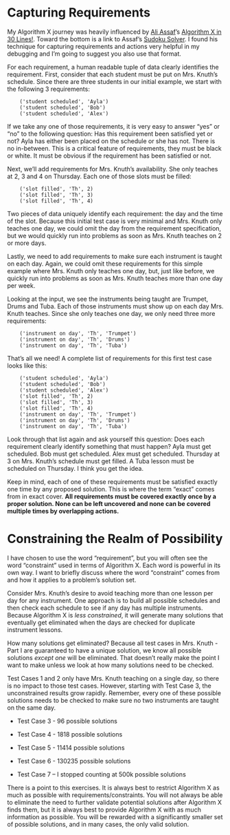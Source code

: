 # Capturing Requirements

My Algorithm X journey was heavily influenced by [Ali Assaf]( https://www.cs.mcgill.ca/~aassaf9/index.html)’s [Algorithm X in 30 Lines!]( https://www.cs.mcgill.ca/~aassaf9/python/algorithm_x.html). Toward the bottom is a link to Assaf’s [Sudoku Solver]( https://www.cs.mcgill.ca/~aassaf9/python/sudoku.txt). I found his technique for capturing requirements and actions very helpful in my debugging and I’m going to suggest you also use that format.

For each requirement, a human readable tuple of data clearly identifies the requirement. First, consider that each student must be put on Mrs. Knuth’s schedule. Since there are three students in our initial example, we start with the following 3 requirements:

```text
    ('student scheduled', 'Ayla')
    ('student scheduled', 'Bob')
    ('student scheduled', 'Alex')
```

If we take any one of those requirements, it is very easy to answer “yes” or “no” to the following question: Has this requirement been satisfied yet or not? Ayla has either been placed on the schedule or she has not. There is no in-between. This is a critical feature of requirements, they must be black or white. It must be obvious if the requirement has been satisfied or not.

Next, we’ll add requirements for Mrs. Knuth’s availability. She only teaches at 2, 3 and 4 on Thursday. Each one of those slots must be filled:

```text
    ('slot filled', 'Th', 2)
    ('slot filled', 'Th', 3)
    ('slot filled', 'Th', 4)
```

Two pieces of data uniquely identify each requirement: the day and the time of the slot. Because this initial test case is very minimal and Mrs. Knuth only teaches one day, we could omit the day from the requirement specification, but we would quickly run into problems as soon as Mrs. Knuth teaches on 2 or more days. 

Lastly, we need to add requirements to make sure each instrument is taught on each day. Again, we could omit these requirements for this simple example where Mrs. Knuth only teaches one day, but, just like before, we quickly run into problems as soon as Mrs. Knuth teaches more than one day per week.

Looking at the input, we see the instruments being taught are Trumpet, Drums and Tuba. Each of those instruments must show up on each day Mrs. Knuth teaches. Since she only teaches one day, we only need three more requirements:

```text
    ('instrument on day', 'Th', 'Trumpet')
    ('instrument on day', 'Th', 'Drums')
    ('instrument on day', 'Th', 'Tuba')
```

That’s all we need! A complete list of requirements for this first test case looks like this:

```text
    ('student scheduled', 'Ayla')
    ('student scheduled', 'Bob')
    ('student scheduled', 'Alex')
    ('slot filled', 'Th', 2)
    ('slot filled', 'Th', 3)
    ('slot filled', 'Th', 4)
    ('instrument on day', 'Th', 'Trumpet')
    ('instrument on day', 'Th', 'Drums')
    ('instrument on day', 'Th', 'Tuba')
```

Look through that list again and ask yourself this question: Does each requirement clearly identify something that must happen? Ayla must get scheduled. Bob must get scheduled. Alex must get scheduled. Thursday at 3 on Mrs. Knuth’s schedule must get filled. A Tuba lesson must be scheduled on Thursday. I think you get the idea.

Keep in mind, each of one of these requirements must be satisfied exactly one time by any proposed solution. This is where the term “exact” comes from in exact cover. __All requirements must be covered exactly once by a proper solution. None can be left uncovered and none can be covered multiple times by overlapping actions.__

# Constraining the Realm of Possibility

I have chosen to use the word “requirement”, but you will often see the word “constraint” used in terms of Algorithm X. Each word is powerful in its own way. I want to briefly discuss where the word “constraint” comes from and how it applies to a problem’s solution set.

Consider Mrs. Knuth’s desire to avoid teaching more than one lesson per day for any instrument. One approach is to build all possible schedules and then check each schedule to see if any day has multiple instruments. Because Algorithm X is _less constrained_, it will generate many solutions that eventually get eliminated when the days are checked for duplicate instrument lessons.

How many solutions get eliminated? Because all test cases in Mrs. Knuth - Part I are guaranteed to have a unique solution, we know all possible solutions _except one_ will be eliminated. That doesn’t really make the point I want to make unless we look at how many solutions need to be checked.

Test Cases 1 and 2 only have Mrs. Knuth teaching on a single day, so there is no impact to those test cases. However, starting with Test Case 3, the unconstrained results grow rapidly. Remember, every one of these possible solutions needs to be checked to make sure no two instruments are taught on the same day.

* Test Case 3 - 96 possible solutions

* Test Case 4 - 1818 possible solutions

* Test Case 5 - 11414 possible solutions

* Test Case 6 - 130235 possible solutions

* Test Case 7 – I stopped counting at 500k possible solutions

There is a point to this exercises. It is always best to restrict Algorithm X as much as possible with requirements/constraints. You will not always be able to eliminate the need to further validate potential solutions after Algorithm X finds them, but it is always best to provide Algorithm X with as much information as possible. You will be rewarded with a significantly smaller set of possible solutions, and in many cases, the only valid solution.

